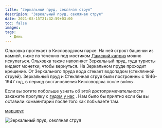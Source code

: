 ```yaml
---
title: "Зеркальный пруд, секляная струя"
descripion: "Зеркальный пруд, секляная струя"
date: 2021-08-15T21:32:59+03:00
toc: false
images:
tags:
  - День
---
```


Ольховка протекает в Кисловодском парке. На ней строят башенки из камней, ниже по течению под мостиком [Дамский каприз](../mostik-damskiy-kapriz/) можно искупаться. Ольховка также наполняет Зеркальный пруд, туда туристы кидают монетки, чтобы вернуться. На Зеркальном пруде проходит крещение.
От Зеркального пруда вода стекает водопадом (стеклянной струей). Зеркальный пруд и Стеклянная струя были построенны с 1946-1947 год, в период востановления Кисловодска после войны.

Если вы хотите побольше узнать об этой достопримечательности закажите прогулку с [гидом у нас](/gid) . Нам было бы приятно если бы вы оставили комментарий после того как побываете там.

[маршрут](https://goo.gl/maps/LeYXnVXZuUzAC9RR7)

![Зеркальный пруд, секляная струя](/img/zerkalnyy-prud-i-steklyannaya-struya-700x467.jpg)

